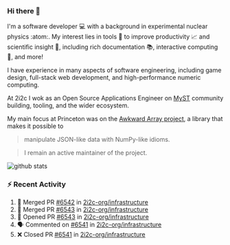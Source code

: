 ### Hi there 👋 

I'm a software developer 💻 with a background in experimental nuclear physics :atom:. My interest lies in tools :wrench: to improve productivity :chart_with_upwards_trend: and scientific insight :telescope:, including rich documentation 📚, interactive computing 🧮, and more! 

I have experience in many aspects of software engineering, including game design, full-stack web development, and high-performance numeric computing. 

At 2i2c I wok as an Open Source Applications Engineer on [MyST](https://github.com/jupyter-book/mystmd) community building, tooling, and the wider ecosystem. 

My main focus at Princeton was on the [Awkward Array project](awkward-array.org/), a library that makes it possible to 
> manipulate JSON-like data with NumPy-like idioms.

> I remain an active maintainer of the project. 

![github stats](https://github-readme-stats.vercel.app/api?username=agoose77&show_icons=true&hide_rank=true&hide_title=true&bg_color=30,e76445,904e95&text_color=efe3ec&icon_color=efe3ec)
<!--
**agoose77/agoose77** is a ✨ _special_ ✨ repository because its `README.md` (this file) appears on your GitHub profile.

Here are some ideas to get you started:

- 🔭 I’m currently working on ...
- 🌱 I’m currently learning ...
- 👯 I’m looking to collaborate on ...
- 🤔 I’m looking for help with ...
- 💬 Ask me about ...
- 📫 How to reach me: ...
- 😄 Pronouns: ...
- ⚡ Fun fact: ...
-->

### :zap: Recent Activity

<!--START_SECTION:activity-->
1. 🎉 Merged PR [#6542](https://github.com/2i2c-org/infrastructure/pull/6542) in [2i2c-org/infrastructure](https://github.com/2i2c-org/infrastructure)
2. 🎉 Merged PR [#6543](https://github.com/2i2c-org/infrastructure/pull/6543) in [2i2c-org/infrastructure](https://github.com/2i2c-org/infrastructure)
3. 💪 Opened PR [#6543](https://github.com/2i2c-org/infrastructure/pull/6543) in [2i2c-org/infrastructure](https://github.com/2i2c-org/infrastructure)
4. 🗣 Commented on [#6541](https://github.com/2i2c-org/infrastructure/pull/6541#issuecomment-3168284915) in [2i2c-org/infrastructure](https://github.com/2i2c-org/infrastructure)
5. ❌ Closed PR [#6541](https://github.com/2i2c-org/infrastructure/pull/6541) in [2i2c-org/infrastructure](https://github.com/2i2c-org/infrastructure)
<!--END_SECTION:activity-->
